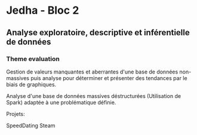 # Jedha - Bloc 2
## Analyse exploratoire, descriptive et inférentielle de données
### Theme evaluation

Gestion de valeurs manquantes et aberrantes d'une base de données non-massives puis analyse pour déterminer et présenter des tendances par le biais de graphiques.

Analyse d'une base de données massives déstructurées (Utilisation de Spark) adaptée à une problématique définie.

Projets:

SpeedDating
Steam

